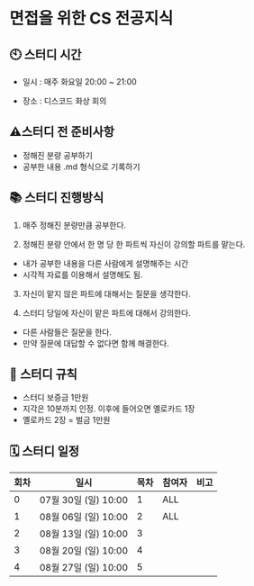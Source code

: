 # 면접을 위한 CS 전공지식

## 🕙 스터디 시간

- 일시 : 매주 화요일 20:00 ~ 21:00

- 장소 : 디스코드 화상 회의

## ⚠️스터디 전 준비사항

- 정해진 분량 공부하기
- 공부한 내용 .md 형식으로 기록하기

## 📚 스터디 진행방식

1. 매주 정해진 분량만큼 공부한다.

2. 정해진 분량 안에서 한 명 당 한 파트씩 자신이 강의할 파트를 맡는다.

- 내가 공부한 내용을 다른 사람에게 설명해주는 시간
- 시각적 자료를 이용해서 설명해도 됨.

3. 자신이 맡지 않은 파트에 대해서는 질문을 생각한다.

4. 스터디 당일에 자신이 맡은 파트에 대해서 강의한다.

- 다른 사람들은 질문을 한다.
- 만약 질문에 대답할 수 없다면 함께 해결한다.

## 📄 스터디 규칙

- 스터디 보증금 1만원
- 지각은 10분까지 인정. 이후에 들어오면 옐로카드 1장
- 옐로카드 2장 = 벌금 1만원

## 🗓 스터디 일정

| 회차 | 일시                 | 목차            | 참여자          | 비고               |
| ---- | -------------------- | --------------- | --------------- | ------------------ |
| 0    | 07월 30일 (일) 10:00  | 1 | ALL              |                    |
| 1    | 08월 06일 (일) 10:00  | 2        | ALL             |                    |
| 2    | 08월 13일 (일) 10:00  | 3       |  |                    |
| 3    | 08월 20일 (일) 10:00 | 4     |  |                    |
| 4    | 08월 27일 (일) 10:00 | 5     |  |                    |

